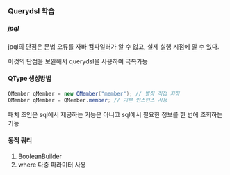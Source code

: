 ### Querydsl 학습



##### jpql 

jpql의 단점은 문법 오류를 자바 컴파일러가 알 수 없고, 실제 실행 시점에 알 수 있다.

이것의 단점을 보완해서 querydsl을 사용하여 극복가능



#### QType 생성방법

```java
QMember qMember = new QMember("member"); // 별칭 직접 지정
QMember qMember = QMember.member; // 기본 인스턴스 사용
```



패치 조인은 sql에서 제공하는 기능은 아니고 sql에서 필요한 정보를 한 번에 조회하는 기능



#### 동적 쿼리

1. BooleanBuilder 
2. where 다중 파라미터 사용